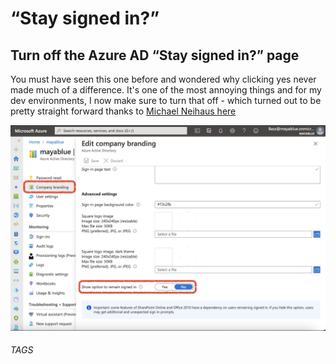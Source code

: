 # “Stay signed in?”
## Turn off the Azure AD “Stay signed in?” page

You must have seen this one before and wondered why clicking yes never made much of a difference.
It's one of the most annoying things and for my dev environments, I now make sure to turn that off - which turned out to be pretty straight forward thanks to [Michael Neihaus here](https://oofhours.com/2020/12/17/turn-off-the-azure-ad-stay-signed-in-page/)

![Company Branding option](../images/2021-04-01/CompanyBranding.png)

###### TAGS
<AAD> <DevTenant>
